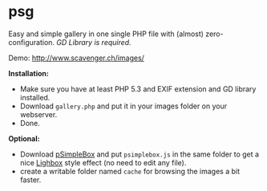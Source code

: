 psg
===

Easy and simple gallery in one single PHP file with (almost) zero-configuration.
*GD Library is required.*

Demo: http://www.scavenger.ch/images/

**Installation:**
* Make sure you have at least PHP 5.3 and EXIF extension and GD library installed.
* Download ```gallery.php``` and put it in your images folder on your webserver.
* Done.

**Optional:**
* Download [pSimpleBox] and put ```psimplebox.js``` in the same folder to get a nice [Lighbox] style effect (no need to edit any file).
* create a writable folder named ```cache``` for browsing the images a bit faster.

[pSimpleBox]:https://github.com/pascalbrax/pslb
[Lighbox]:http://lokeshdhakar.com/projects/lightbox2/
